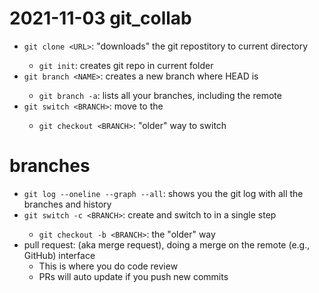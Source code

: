 # 2021-11-03 git_collab

- `git clone <URL>`: "downloads" the git repostitory <URL> to current directory
    - `git init`: creates git repo in current folder
- `git branch <NAME>`: creates a new branch <NAME> where HEAD is
    - `git branch -a`: lists all your branches, including the remote
- `git switch <BRANCH>`: move to the <BRANCH>
    - `git checkout <BRANCH>`: "older" way to switch

# branches

- `git log --oneline --graph --all`: shows you the git log with all the branches and history
- `git switch -c <BRANCH>`: create and switch to <BRANCH> in a single step
    - `git checkout -b <BRANCH>`: the "older" way
- pull request: (aka merge request), doing a merge on the remote (e.g., GitHub) interface
    - This is where you do code review
    - PRs will auto update if you push new commits
